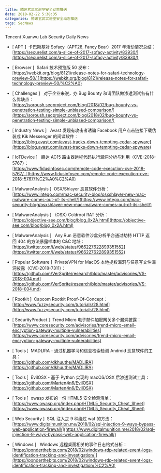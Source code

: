 ```yaml
---
title: 腾讯玄武实验室安全动态推送
date: 2018-02-22 5:38:35
categories: 腾讯玄武实验室安全动态推送
tags: SecNews
---
```


Tencent Xuanwu Lab Security Daily News  
* [ APT ]  卡巴斯基对 Sofacy（APT28, Fancy Bear）2017 年活动情况总结：   
[https://securelist.com/a-slice-of-2017-sofacy-activity/83930/](https://securelist.com/a-slice-of-2017-sofacy-activity/83930/)  

* [ Browser ]  Safari 技术预览版 50 发布：    
[https://webkit.org/blog/8121/release-notes-for-safari-technology-preview-50/ ](https://webkit.org/blog/8121/release-notes-for-safari-technology-preview-50/%C2%A0)  

* [ Challenges ]   对于企业来说，办 Bug Bounty 和请团队做渗透测试各有什么优缺点：   
[https://soroush.secproject.com/blog/2018/02/bug-bounty-vs-penetration-testing-simple-unbiased-comparison/](https://soroush.secproject.com/blog/2018/02/bug-bounty-vs-penetration-testing-simple-unbiased-comparison/)  

* [ Industry News ]   Avast 发现有攻击者诱骗 Facebook 用户点击链接下载伪装成 Kik Messenger 的间谍软件：   
[https://blog.avast.com/avast-tracks-down-tempting-cedar-spyware](https://blog.avast.com/avast-tracks-down-tempting-cedar-spyware)  

* [ IoTDevice ]   腾达 AC15 路由器远程代码执行漏洞分析与利用（CVE-2018-5767）：   
[https://www.fidusinfosec.com/remote-code-execution-cve-2018-5767/  ](https://www.fidusinfosec.com/remote-code-execution-cve-2018-5767/%C2%A0%C2%A0)  

* [ MalwareAnalysis ]  OSX/Shlayer 恶意软件分析：   
[https://www.intego.com/mac-security-blog/osxshlayer-new-mac-malware-comes-out-of-its-shell/](https://www.intego.com/mac-security-blog/osxshlayer-new-mac-malware-comes-out-of-its-shell/)  

* [ MalwareAnalysis ]   (OSX) Coldroot RAT 分析：   
[https://objective-see.com/blog/blog_0x2A.html](https://objective-see.com/blog/blog_0x2A.html)  

* [ MalwareAnalysis ]   Any.Run 恶意软件沙盒分析平台通过劫持 HTTP 返回 404 的方法暴露样本的 C&amp;C 地址：   
[https://twitter.com/i/web/status/966227622899351552](https://twitter.com/i/web/status/966227622899351552)  

* [ Popular Software ]  PrivateVPN for MacOS 本地提权漏洞与任意写文件漏洞披露（CVE-2018-7311）：   
[https://github.com/VerSprite/research/blob/master/advisories/VS-2018-004.md](https://github.com/VerSprite/research/blob/master/advisories/VS-2018-004.md)  

* [ Rootkit ]  Capcom Rootkit Proof-Of-Concept：   
[http://www.fuzzysecurity.com/tutorials/28.html](http://www.fuzzysecurity.com/tutorials/28.html)  

* [ SecurityProduct ]  Trend Micro 电子邮件加密网关多个漏洞披露：   
[https://www.coresecurity.com/advisories/trend-micro-email-encryption-gateway-multiple-vulnerabilities](https://www.coresecurity.com/advisories/trend-micro-email-encryption-gateway-multiple-vulnerabilities)  

* [ Tools ]  MADLIRA - 通过机器学习和信息检索检测 Android 恶意软件的工具：   
[https://github.com/dkhuuthe/MADLIRA](https://github.com/dkhuuthe/MADLIRA)  

* [ Tools ]  EvilOSX - 基于 Python 实现的 macOS/OSX 后渗透测试工具：   
[https://github.com/Marten4n6/EvilOSX](https://github.com/Marten4n6/EvilOSX)  

* [ Tools ]  owasp 发布的一份 HTML5 安全检测清单：   
[https://www.owasp.org/index.php/HTML5_Security_Cheat_Sheet](https://www.owasp.org/index.php/HTML5_Security_Cheat_Sheet)  

* [ Web Security ]  SQL 注入之 9 种绕过 waf 的方法：   
[https://www.digitalmunition.me/2018/02/sql-injection-9-ways-bypass-web-application-firewall/](https://www.digitalmunition.me/2018/02/sql-injection-9-ways-bypass-web-application-firewall/)  

* [ Windows ]   Windows 远程桌面相关的事件日志格式分析：   
[https://ponderthebits.com/2018/02/windows-rdp-related-event-logs-identification-tracking-and-investigation/ ](https://ponderthebits.com/2018/02/windows-rdp-related-event-logs-identification-tracking-and-investigation/%C2%A0)  

